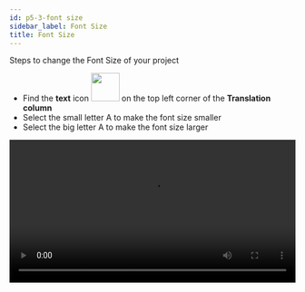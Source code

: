 ```yaml
---
id: p5-3-font size
sidebar_label: Font Size
title: Font Size
---
```

Steps to change the Font Size of your project

- Find the **text** icon <img src="/assets/font-size.png" width="50px" alt=""/> on the top left corner of the **Translation column**
- Select the small letter A to make the font size smaller
- Select the big letter A to make the font size larger

<video controls src="/0.5.5/en_fontsize.mov" width="100%" type="video/mov"/>
